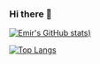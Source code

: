 ### Hi there 👋

<!--
**emircangun/emircangun** is a ✨ _special_ ✨ repository because its `README.md` (this file) appears on your GitHub profile.

Here are some ideas to get you started:

- 🔭 I’m currently working on ...
- 🌱 I’m currently learning ...
- 👯 I’m looking to collaborate on ...
- 🤔 I’m looking for help with ...
- 💬 Ask me about ...
- 📫 How to reach me: ...
- 😄 Pronouns: ...
- ⚡ Fun fact: ...
-->

[![Emir's GitHub stats](https://github-readme-stats.vercel.app/api?username=emircangun&show_icons=true&theme=swift))](https://github.com/emircangun/github-readme-stats)

[![Top Langs](https://github-readme-stats.vercel.app/api/top-langs/?username=emircangun&layout=compact)](https://github.com/emircangun/github-readme-stats)
